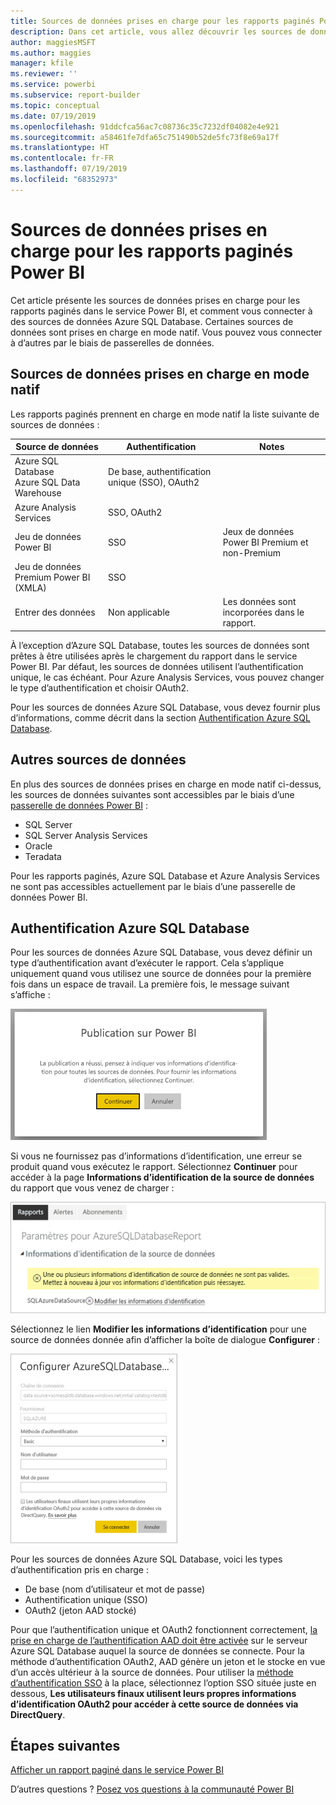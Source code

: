 ```yaml
---
title: Sources de données prises en charge pour les rapports paginés Power BI
description: Dans cet article, vous allez découvrir les sources de données prises en charge pour les rapports paginés dans le service Power BI, et comment vous connecter à des sources de données Azure SQL Database.
author: maggiesMSFT
ms.author: maggies
manager: kfile
ms.reviewer: ''
ms.service: powerbi
ms.subservice: report-builder
ms.topic: conceptual
ms.date: 07/19/2019
ms.openlocfilehash: 91ddcfca56ac7c08736c35c7232df04082e4e921
ms.sourcegitcommit: a58461fe7dfa65c751490b52de5fc73f8e69a17f
ms.translationtype: HT
ms.contentlocale: fr-FR
ms.lasthandoff: 07/19/2019
ms.locfileid: "68352973"
---
```

# <a name="supported-data-sources-for-power-bi-paginated-reports"></a>Sources de données prises en charge pour les rapports paginés Power BI

Cet article présente les sources de données prises en charge pour les rapports paginés dans le service Power BI, et comment vous connecter à des sources de données Azure SQL Database. Certaines sources de données sont prises en charge en mode natif. Vous pouvez vous connecter à d’autres par le biais de passerelles de données.

## <a name="natively-supported-data-sources"></a>Sources de données prises en charge en mode natif

Les rapports paginés prennent en charge en mode natif la liste suivante de sources de données :

| Source de données | Authentification | Notes |
| --- | --- | --- |
| Azure SQL Database <br>Azure SQL Data Warehouse | De base, authentification unique (SSO), OAuth2 |   |
| Azure Analysis Services | SSO, OAuth2 |   |
| Jeu de données Power BI | SSO | Jeux de données Power BI Premium et non-Premium |
| Jeu de données Premium Power BI (XMLA) | SSO |   |
| Entrer des données | Non applicable | Les données sont incorporées dans le rapport. |

À l’exception d’Azure SQL Database, toutes les sources de données sont prêtes à être utilisées après le chargement du rapport dans le service Power BI. Par défaut, les sources de données utilisent l’authentification unique, le cas échéant. Pour Azure Analysis Services, vous pouvez changer le type d’authentification et choisir OAuth2.

Pour les sources de données Azure SQL Database, vous devez fournir plus d’informations, comme décrit dans la section [Authentification Azure SQL Database](#azure-sql-database-authentication).

## <a name="other-data-sources"></a>Autres sources de données

En plus des sources de données prises en charge en mode natif ci-dessus, les sources de données suivantes sont accessibles par le biais d’une [passerelle de données Power BI](service-gateway-onprem.md) :

- SQL Server
- SQL Server Analysis Services
- Oracle
- Teradata

Pour les rapports paginés, Azure SQL Database et Azure Analysis Services ne sont pas accessibles actuellement par le biais d’une passerelle de données Power BI.

## <a name="azure-sql-database-authentication"></a>Authentification Azure SQL Database

Pour les sources de données Azure SQL Database, vous devez définir un type d’authentification avant d’exécuter le rapport. Cela s’applique uniquement quand vous utilisez une source de données pour la première fois dans un espace de travail. La première fois, le message suivant s’affiche :

![Publication sur Power BI](media/paginated-reports-data-sources/power-bi-paginated-publishing.png)

Si vous ne fournissez pas d’informations d’identification, une erreur se produit quand vous exécutez le rapport. Sélectionnez **Continuer** pour accéder à la page **Informations d’identification de la source de données** du rapport que vous venez de charger :

![Paramètres pour Azure SQL Database](media/paginated-reports-data-sources/power-bi-paginated-settings-azure-sql.png)

Sélectionnez le lien **Modifier les informations d’identification** pour une source de données donnée afin d’afficher la boîte de dialogue **Configurer** :

![Configurer Azure SQL Database](media/paginated-reports-data-sources/power-bi-paginated-configure-azure-sql.png)

Pour les sources de données Azure SQL Database, voici les types d’authentification pris en charge :

- De base (nom d’utilisateur et mot de passe)
- Authentification unique (SSO)
- OAuth2 (jeton AAD stocké)

Pour que l’authentification unique et OAuth2 fonctionnent correctement, [la prise en charge de l’authentification AAD doit être activée](https://docs.microsoft.com/azure/sql-database/sql-database-aad-authentication-configure) sur le serveur Azure SQL Database auquel la source de données se connecte. Pour la méthode d’authentification OAuth2, AAD génère un jeton et le stocke en vue d’un accès ultérieur à la source de données. Pour utiliser la [méthode d’authentification SSO](https://docs.microsoft.com/power-bi/service-azure-sql-database-with-direct-connect#single-sign-on) à la place, sélectionnez l’option SSO située juste en dessous, **Les utilisateurs finaux utilisent leurs propres informations d’identification OAuth2 pour accéder à cette source de données via DirectQuery**.
  
## <a name="next-steps"></a>Étapes suivantes

[Afficher un rapport paginé dans le service Power BI](paginated-reports-view-power-bi-service.md)

D’autres questions ? [Posez vos questions à la communauté Power BI](http://community.powerbi.com/)

